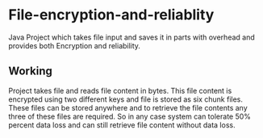 # File-encryption-and-reliablity

Java Project which takes file input and saves it in parts with overhead and provides both Encryption and reliability.



## Working

Project takes file and reads file content in bytes. This file content is encrypted using two different keys and file is stored as six chunk files.
These files can be stored anywhere and to retrieve the file contents any three of these files are required. So in any case system can tolerate 50% percent data loss and can still retrieve file content without data loss.
